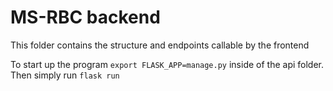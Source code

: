 # MS-RBC backend

This folder contains the structure and endpoints callable by the frontend

To start up the program
`export FLASK_APP=manage.py` inside of the api folder. <br>
Then simply run `flask run`
